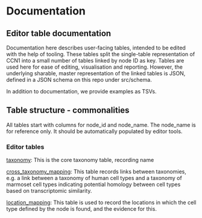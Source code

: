 # Documentation

## Editor table documentation
 
 Documentation here describes user-facing tables, intended to be edited with the help of tooling.
 These tables split the single-table representation of CCN1 into a small number of tables linked 
 by node ID as key. Tables are used here for ease of editing, visualisation and reporting. However, 
 the underlying sharable, master representation of the linked tables is JSON, defined in a JSON 
 schema on this repo under src/schema.
 
 In addition to documentation, we provide examples as TSVs.
 
 ## Table structure - commonalities
 
 All tables start with columns for node_id and node_name. The node_name is for reference only. 
 It should be automatically populated by editor tools.
 
 ### Editor tables
 
 [taxonomy](taxonomy.md): This is the core taxonomy table, recording name
 
 [cross_taxonomy_mapping](cross_taxonomy_mapping.md): This table records links between taxonomies, 
 e.g. a link between a taxonomy of human cell types and a taxonomy of marmoset cell types indicating
 potential homology between cell types based on transcriptomic similarity.
 
 [location_mapping](location_mapping.md): This table is used to record the locations in which 
 the cell type defined by the node is found, and the evidence for this.
 
 
 
 